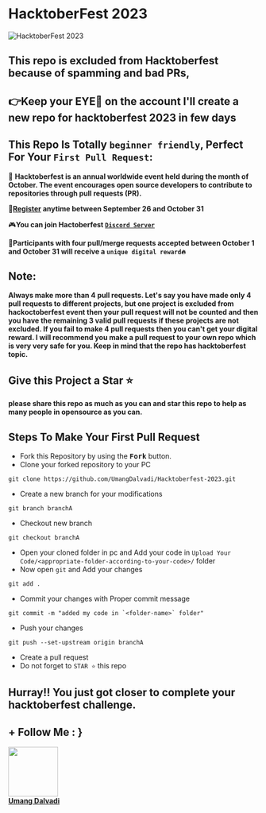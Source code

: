 # HacktoberFest 2023 
![HacktoberFest 2023](https://github.com/ossamamehmood/Hacktoberfest2023/raw/main/.github/logo.png)

## This repo is excluded from Hacktoberfest because of spamming and bad PRs,
## 👉Keep your EYE👀 on the account I'll create a new repo for hacktoberfest 2023 in few days

##


## This Repo Is Totally `beginner friendly`, Perfect For Your `First Pull Request`:
📢 **Hacktoberfest is an annual worldwide event held during the month of October. The event encourages open source developers to contribute to repositories through pull requests (PR).**

**🚀[Register](https://hacktoberfest.digitalocean.com) anytime between September 26 and October 31**

🎮**You can join Hactoberfest [`Discord Server`](https://e.customeriomail.com/e/c/eyJlbWFpbF9pZCI6ImRnVHdvZ1VBQU16ZktjdmZLUUdLNGZObDc4c1B0Uk1DdHdWcTQ4QT0iLCJocmVmIjoiaHR0cHM6Ly9kaXNjb3JkLmNvbS9pbnZpdGUvaGFja3RvYmVyZmVzdCIsImludGVybmFsIjoiZjBhMjA1MTZhYmJiMDFjY2RmMjkiLCJsaW5rX2lkIjoxMzJ9/c7dfa7efbdc718aa395bd71a49a7b23f15d2e1f767cb53b5880eb70d77e525c7)**

🎉**Participants with four pull/merge requests accepted between October 1 and October 31 will receive a `unique digital reward🔥`**

## Note:

**Always make more than 4 pull requests.
Let's say you have made only 4 pull requests to different projects,
but one project is excluded from hackoctoberfest event then your pull request will not be counted and 
then you have the remaining 3 valid pull requests if these projects are not excluded.
If you fail to make 4 pull requests then you can't get your digital reward.
I will recommend you make a pull request to your own repo which is very very safe for you.
Keep in mind that the repo has hacktoberfest topic.**

## Give this Project a Star ⭐
**please share this repo as much as you can and star this repo to help as many people in opensource as you can.**

## Steps To Make Your First Pull Request

- Fork this Repository by using the <kbd><b>Fork</b></kbd></a> button.
- Clone your forked repository to your PC
  
```
git clone https://github.com/UmangDalvadi/Hacktoberfest-2023.git
```
- Create a new branch for your modifications
    
```
git branch branchA
```
- Checkout new branch
    
```
git checkout branchA
```
- Open your cloned folder in pc and Add your code in `Upload Your Code/<appropriate-folder-according-to-your-code>/` folder
- Now open `git` and Add your changes
```
git add .
```
- Commit your changes with Proper commit message
```
git commit -m "added my code in `<folder-name>` folder"
```
- Push your changes
```
git push --set-upstream origin branchA
```
- Create a pull request
- Do not forget to `STAR ⭐` this repo

## Hurray!! You just got closer to complete your hacktoberfest challenge.

## + Follow Me : } 

<tr><td align="center"><a href="https://github.com/UmangDalvadi"><kbd><img src="https://avatars3.githubusercontent.com/UmangDalvadi?size=100" width="100px;" alt=""/></kbd><br /><b>Umang Dalvadi</b></a><br /></td>

</tr>


